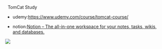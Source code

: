   TomCat Study

- udemy:https://www.udemy.com/course/tomcat-course/
  
- notion:[Notion – The all-in-one workspace for your notes, tasks, wikis, and databases.](https://wind-dewberry-ca7.notion.site/Tomcat-1360330e228e800ea789cc7597d250d5?pvs=4)
  

![](file://C:\Users\ksk07\AppData\Roaming\marktext\images\2024-11-07-16-01-06-image.png?msec=1730962866993)
